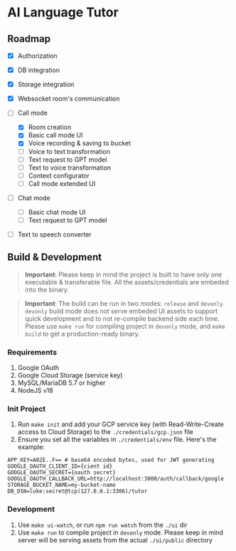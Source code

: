 # AI Language Tutor

## Roadmap

- [x] Authorization
- [x] DB integration
- [x] Storage integration
- [x] Websocket room's communication
- [ ] Call mode
    - [x] Room creation
    - [x] Basic call mode UI
    - [x] Voice recording & saving to bucket
    - [ ] Voice to text transformation
    - [ ] Text request to GPT model
    - [ ] Text to voice transformation
    - [ ] Context configurator
    - [ ] Call mode extended UI
- [ ] Chat mode
    - [ ] Basic chat mode UI
    - [ ] Text request to GPT model
- [ ] Text to speech converter


## Build & Development

> **Important**: Please keep in mind the project is built to have only one executable & transferable file. All the assets/credentials are embeded into the binary.

> **Important**: The build can be run in two modes: `release` and `devonly`. `devonly` build mode does not serve embeded UI assets to support quick development and to not re-compile backend side each time. Please use `make run` for compiling project in `devonly` mode, and `make build` to get a production-ready binary.

### Requirements

1. Google OAuth
1. Google Cloud Storage (service key)
1. MySQL/MariaDB 5.7 or higher
1. NodeJS v18

### Init Project

1. Run `make init` and add your GCP service key (with Read-Write-Create access to Cloud Storage) to the `./credentials/gcp.json` file
1. Ensure you set all the variables in `./credentials/env` file. Here's the example:

```env
APP_KEY=A02E..F== # base64 encoded bytes, used for JWT generating
GOOGLE_OAUTH_CLIENT_ID={cient id}
GOOGLE_OAUTH_SECRET={oauth secret}
GOOGLE_OAUTH_CALLBACK_URL=http://localhost:3000/auth/callback/google
STORAGE_BUCKET_NAME=my-bucket-name
DB_DSN=luke:secret@tcp(127.0.0.1:3306)/tutor
```

### Development

1. Use `make ui-watch`, or run `npm run watch` from the `./ui` dir
1. Use `make run` to compile project in `devonly` mode. Please keep in mind server will be serving assets from the actual `./ui/public` directory
